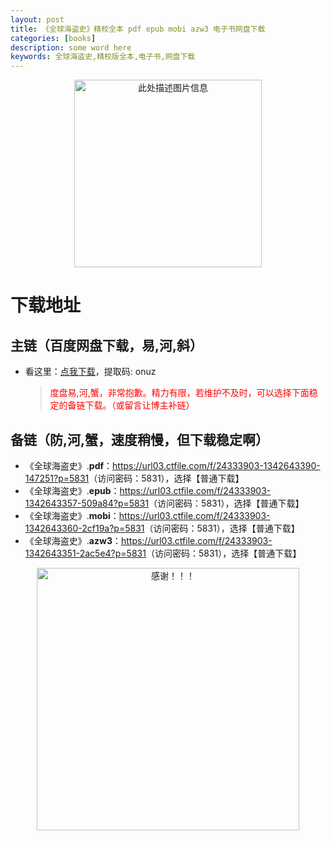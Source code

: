 ```yaml
---
layout: post
title: 《全球海盗史》精校全本 pdf epub mobi azw3 电子书网盘下载
categories: [books]
description: some word here
keywords: 全球海盗史,精校版全本,电子书,网盘下载
---
```


<div align="center"><img src="https://qweree.cn/wp-content/uploads/2024/08/quan-qiu-hai-dao-shi.jpg" alt="此处描述图片信息" width="300px" height="auto"></div>

# 下载地址

## 主链（百度网盘下载，易,河,斜）

- 看这里：[点我下载](https://pan.baidu.com/s/1iMXUbSbtZQZjDcqDmnWUyw?pwd=onuz)，提取码: onuz

  > <p style="color:red" >度盘易,河,蟹，非常抱歉。精力有限，若维护不及时，可以选择下面稳定的备链下载。（或留言让博主补链）</p>

## 备链（防,河,蟹，速度稍慢，但下载稳定啊）

- 《全球海盗史》.**pdf**：<https://url03.ctfile.com/f/24333903-1342643390-147251?p=5831>（访问密码：5831），选择【普通下载】
- 《全球海盗史》.**epub**：<https://url03.ctfile.com/f/24333903-1342643357-509a84?p=5831>（访问密码：5831），选择【普通下载】
- 《全球海盗史》.**mobi**：<https://url03.ctfile.com/f/24333903-1342643360-2cf19a?p=5831>（访问密码：5831），选择【普通下载】
- 《全球海盗史》.**azw3**：<https://url03.ctfile.com/f/24333903-1342643351-2ac5e4?p=5831>（访问密码：5831），选择【普通下载】

<div align="center"><img src="https://pic.imgdb.cn/item/661246bf68eb935713c7f81c.gif" alt="感谢！！！" width="420px" height="auto"/></div>
